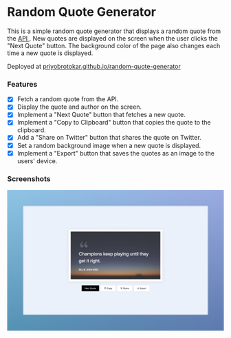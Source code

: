 # Random Quote Generator
This is a simple random quote generator that displays a random quote from the [ API ](https://api.freeapi.app/api/v1/public/quotes/quote/random). New quotes are displayed on the screen when the user clicks the "Next Quote" button. The background color of the page also changes each time a new quote is displayed.

Deployed at [priyobrotokar.github.io/random-quote-generator](https://priyobrotokar.github.io/random-quote-generator)

### Features
- [x] Fetch a random quote from the API.
- [x] Display the quote and author on the screen.
- [x] Implement a "Next Quote" button that fetches a new quote.
- [x] Implement a "Copy to Clipboard" button that copies the quote to the clipboard.
- [x] Add a "Share on Twitter" button that shares the quote on Twitter.
- [x] Set a random background image when a new quote is displayed.
- [x] Implement a "Export" button that saves the quotes as an image to the users' device.

### Screenshots
![Screenshot 1](https://raw.githubusercontent.com/PriyobrotoKar/random-quote-generator/refs/heads/main/public/screenshot.jpeg)
